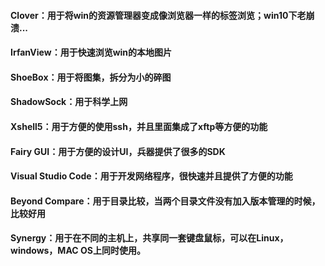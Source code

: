 #### Clover：用于将win的资源管理器变成像浏览器一样的标签浏览；win10下老崩溃...
#### IrfanView：用于快速浏览win的本地图片
#### ShoeBox：用于将图集，拆分为小的碎图
#### ShadowSock：用于科学上网
#### Xshell5：用于方便的使用ssh，并且里面集成了xftp等方便的功能
#### Fairy GUI：用于方便的设计UI，兵器提供了很多的SDK
#### Visual Studio Code：用于开发网络程序，很快速并且提供了方便的功能
#### Beyond Compare：用于目录比较，当两个目录文件没有加入版本管理的时候，比较好用
#### Synergy：用于在不同的主机上，共享同一套键盘鼠标，可以在Linux，windows，MAC OS上同时使用。
